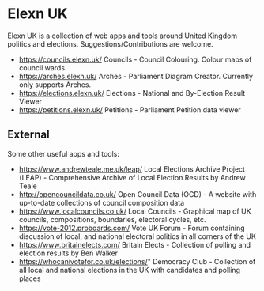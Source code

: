 # Elexn UK 

Elexn UK is a collection of web apps and tools around United Kingdom politics and elections. Suggestions/Contributions are welcome.

- https://councils.elexn.uk/ Councils - Council Colouring. Colour maps of council wards.
- https://arches.elexn.uk/ Arches - Parliament Diagram Creator. Currently only supports Arches.
- https://elections.elexn.uk/ Elections - National and By-Election Result Viewer
- https://petitions.elexn.uk/ Petitions - Parliament Petition data viewer

## External
Some other useful apps and tools:
		
- https://www.andrewteale.me.uk/leap/ Local Elections Archive Project (LEAP) - Comprehensive Archive of Local Election Results by Andrew Teale
- http://opencouncildata.co.uk/ Open Council Data (OCD) - A website with up-to-date collections of council composition data
- https://www.localcouncils.co.uk/ Local Councils - Graphical map of UK councils, compositions, boundaries, electoral cycles, etc.
- https://vote-2012.proboards.com/ Vote UK Forum -  Forum containing discussion of local, and national electoral politics in all corners of the UK
- https://www.britainelects.com/ Britain Elects - Collection of polling and election results by Ben Walker
- https://whocanivotefor.co.uk/elections/" Democracy Club - Collection of all local and national elections in the UK with candidates and polling places